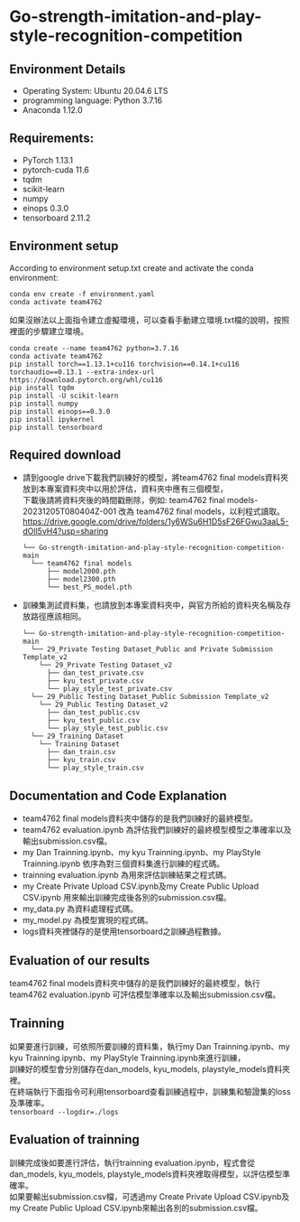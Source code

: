 # Go-strength-imitation-and-play-style-recognition-competition
## Environment Details 
* Operating System: Ubuntu 20.04.6 LTS
* programming language: Python 3.7.16
* Anaconda 1.12.0
  
## Requirements: 
* PyTorch 1.13.1
* pytorch-cuda 11.6
* tqdm 
* scikit-learn 
* numpy 
* einops 0.3.0
* tensorboard 2.11.2

## Environment setup
According to environment setup.txt create and activate the conda environment:

    conda env create -f environment.yaml
    conda activate team4762


如果沒辦法以上面指令建立虛擬環境，可以查看手動建立環境.txt檔的說明，按照裡面的步驟建立環境。

    conda create --name team4762 python=3.7.16
    conda activate team4762
    pip install torch==1.13.1+cu116 torchvision==0.14.1+cu116 torchaudio==0.13.1 --extra-index-url https://download.pytorch.org/whl/cu116
    pip install tqdm
    pip install -U scikit-learn
    pip install numpy
    pip install einops==0.3.0
    pip install ipykernel
    pip install tensorboard
## Required download 
* 請到google drive下載我們訓練好的模型，將team4762 final models資料夾放到本專案資料夾中以用於評估，資料夾中應有三個模型，  
  下載後請將資料夾後的時間戳刪除，例如: team4762 final models-20231205T080404Z-001 改為 team4762 final models，以利程式讀取。
  https://drive.google.com/drive/folders/1y6WSu6H1D5sF26FGwu3aaL5-dOll5vH4?usp=sharing
  
      └── Go-strength-imitation-and-play-style-recognition-competition-main
        └── team4762 final models
            ├── model2000.pth
            ├── model2300.pth
            └── best_PS_model.pth
* 訓練集測試資料集，也請放到本專案資料夾中，與官方所給的資料夾名稱及存放路徑應該相同。
  
      └── Go-strength-imitation-and-play-style-recognition-competition-main
        └── 29_Private Testing Dataset_Public and Private Submission Template_v2
          └── 29_Private Testing Dataset_v2
            ├── dan_test_private.csv
            ├── kyu_test_private.csv
            └── play_style_test_private.csv
        └── 29_Public Testing Dataset_Public Submission Template_v2
          └── 29_Public Testing Dataset_v2
            ├── dan_test_public.csv
            ├── kyu_test_public.csv
            └── play_style_test_public.csv
        └── 29_Training Dataset
          └── Training Dataset
            ├── dan_train.csv
            ├── kyu_train.csv
            └── play_style_train.csv
## Documentation and Code Explanation
* team4762 final models資料夾中儲存的是我們訓練好的最終模型。
* team4762 evaluation.ipynb 為評估我們訓練好的最終模型模型之準確率以及輸出submission.csv檔。
* my Dan Trainning.ipynb、my kyu Trainning.ipynb、my PlayStyle Trainning.ipynb 依序為對三個資料集進行訓練的程式碼。
* trainning evaluation.ipynb 為用來評估訓練結果之程式碼。
* my Create Private Upload CSV.ipynb及my Create Public Upload CSV.ipynb 用來輸出訓練完成後各別的submission.csv檔。
* my_data.py 為資料處理程式碼。
* my_model.py 為模型實現的程式碼。
* logs資料夾裡儲存的是使用tensorboard之訓練過程數據。

## Evaluation of our results
team4762 final models資料夾中儲存的是我們訓練好的最終模型，執行team4762 evaluation.ipynb 可評估模型準確率以及輸出submission.csv檔。
## Trainning
如果要進行訓練，可依照所要訓練的資料集，執行my Dan Trainning.ipynb、my kyu Trainning.ipynb、my PlayStyle Trainning.ipynb來進行訓練，   
訓練好的模型會分別儲存在dan_models, kyu_models, playstyle_models資料夾裡。  
在終端執行下面指令可利用tensorboard查看訓練過程中，訓練集和驗證集的loss及準確率。  
`tensorboard --logdir=./logs`
## Evaluation of trainning
訓練完成後如要進行評估，執行trainning evaluation.ipynb，程式會從dan_models, kyu_models, playstyle_models資料夾裡取得模型，以評估模型準確率。  
如果要輸出submission.csv檔，可透過my Create Private Upload CSV.ipynb及my Create Public Upload CSV.ipynb來輸出各別的submission.csv檔。

